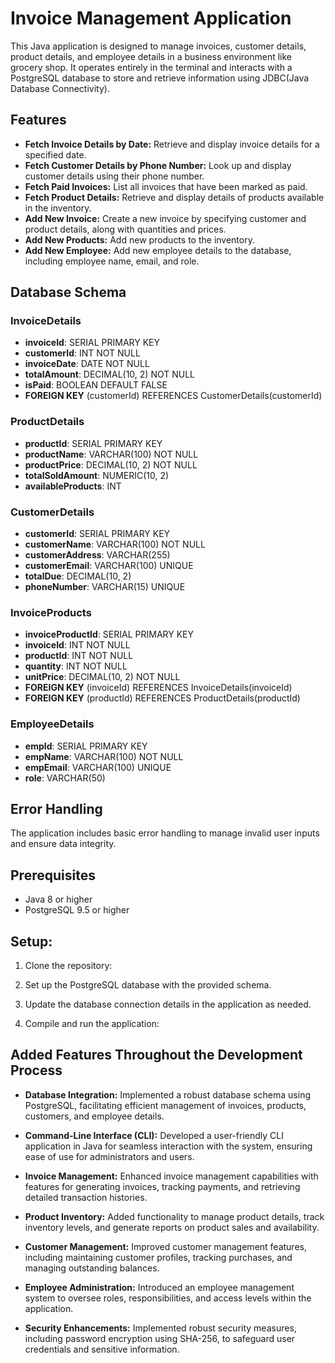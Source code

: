 # Invoice Management Application

This Java application is designed to manage invoices, customer details, product details, and employee details in a business environment like grocery shop. It operates entirely in the terminal and interacts with a PostgreSQL database to store and retrieve information using JDBC(Java Database Connectivity).

## Features
- **Fetch Invoice Details by Date:** Retrieve and display invoice details for a specified date.
- **Fetch Customer Details by Phone Number:** Look up and display customer details using their phone number.
- **Fetch Paid Invoices:** List all invoices that have been marked as paid.
- **Fetch Product Details:** Retrieve and display details of products available in the inventory.
- **Add New Invoice:** Create a new invoice by specifying customer and product details, along with quantities and prices.
- **Add New Products:** Add new products to the inventory.
- **Add New Employee:** Add new employee details to the database, including employee name, email, and role.

## Database Schema

### InvoiceDetails
- **invoiceId**: SERIAL PRIMARY KEY
- **customerId**: INT NOT NULL
- **invoiceDate**: DATE NOT NULL
- **totalAmount**: DECIMAL(10, 2) NOT NULL
- **isPaid**: BOOLEAN DEFAULT FALSE
- **FOREIGN KEY** (customerId) REFERENCES CustomerDetails(customerId)

### ProductDetails
- **productId**: SERIAL PRIMARY KEY
- **productName**: VARCHAR(100) NOT NULL
- **productPrice**: DECIMAL(10, 2) NOT NULL
- **totalSoldAmount**: NUMERIC(10, 2)
- **availableProducts**: INT
  
### CustomerDetails
- **customerId**: SERIAL PRIMARY KEY
- **customerName**: VARCHAR(100) NOT NULL
- **customerAddress**: VARCHAR(255)
- **customerEmail**: VARCHAR(100) UNIQUE
- **totalDue**: DECIMAL(10, 2)
- **phoneNumber**: VARCHAR(15) UNIQUE
  
### InvoiceProducts
- **invoiceProductId**: SERIAL PRIMARY KEY
- **invoiceId**: INT NOT NULL
- **productId**: INT NOT NULL
- **quantity**: INT NOT NULL
- **unitPrice**: DECIMAL(10, 2) NOT NULL
- **FOREIGN KEY** (invoiceId) REFERENCES InvoiceDetails(invoiceId)
- **FOREIGN KEY** (productId) REFERENCES ProductDetails(productId)
  
### EmployeeDetails
- **empId**: SERIAL PRIMARY KEY
- **empName**: VARCHAR(100) NOT NULL
- **empEmail**: VARCHAR(100) UNIQUE
- **role**: VARCHAR(50)

## Error Handling
The application includes basic error handling to manage invalid user inputs and ensure data integrity.

## Prerequisites

- Java 8 or higher
- PostgreSQL 9.5 or higher

## Setup:

1. Clone the repository:

2. Set up the PostgreSQL database with the provided schema.

3. Update the database connection details in the application as needed.

4. Compile and run the application:

## Added Features Throughout the Development Process

- **Database Integration:**
  Implemented a robust database schema using PostgreSQL, facilitating efficient management of invoices, products, customers, and employee details.

- **Command-Line Interface (CLI):**
  Developed a user-friendly CLI application in Java for seamless interaction with the system, ensuring ease of use for administrators and users.

- **Invoice Management:**
  Enhanced invoice management capabilities with features for generating invoices, tracking payments, and retrieving detailed transaction histories.

- **Product Inventory:**
  Added functionality to manage product details, track inventory levels, and generate reports on product sales and availability.

- **Customer Management:**
  Improved customer management features, including maintaining customer profiles, tracking purchases, and managing outstanding balances.

- **Employee Administration:**
  Introduced an employee management system to oversee roles, responsibilities, and access levels within the application.

- **Security Enhancements:**
  Implemented robust security measures, including password encryption using SHA-256, to safeguard user credentials and sensitive information.
